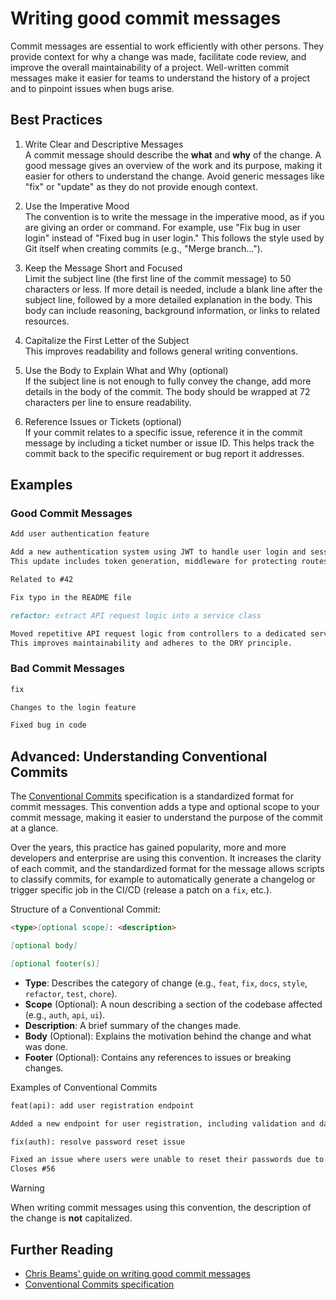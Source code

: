 # Writing good commit messages

Commit messages are essential to work efficiently with other persons. They provide context for why a change was made, facilitate code review, and improve the overall maintainability of a project. Well-written commit messages make it easier for teams to understand the history of a project and to pinpoint issues when bugs arise.

## Best Practices

1. Write Clear and Descriptive Messages\
   A commit message should describe the **what** and **why** of the change. A good message gives an overview of the work and its purpose, making it easier for others to understand the change.
   Avoid generic messages like "fix" or "update" as they do not provide enough context.

2. Use the Imperative Mood\
   The convention is to write the message in the imperative mood, as if you are giving an order or command. For example, use "Fix bug in user login" instead of "Fixed bug in user login." This follows the style used by Git itself when creating commits (e.g., "Merge branch...").

3. Keep the Message Short and Focused\
   Limit the subject line (the first line of the commit message) to 50 characters or less.
   If more detail is needed, include a blank line after the subject line, followed by a more detailed explanation in the body. This body can include reasoning, background information, or links to related resources.

4. Capitalize the First Letter of the Subject\
   This improves readability and follows general writing conventions.

5. Use the Body to Explain What and Why (optional)\
   If the subject line is not enough to fully convey the change, add more details in the body of the commit. The body should be wrapped at 72 characters per line to ensure readability.

6. Reference Issues or Tickets (optional)\
   If your commit relates to a specific issue, reference it in the commit message by including a ticket number or issue ID. This helps track the commit back to the specific requirement or bug report it addresses.

## Examples

### Good Commit Messages

```markdown
Add user authentication feature

Add a new authentication system using JWT to handle user login and session management.
This update includes token generation, middleware for protecting routes, and unit tests.

Related to #42
```

```markdown
Fix typo in the README file
```

```markdown
refactor: extract API request logic into a service class

Moved repetitive API request logic from controllers to a dedicated service class.
This improves maintainability and adheres to the DRY principle.
```

### Bad Commit Messages

```markdown
fix
```

```markdown
Changes to the login feature
```

```markdown
Fixed bug in code
```

## Advanced: Understanding Conventional Commits

The [Conventional Commits](https://www.conventionalcommits.org/en/v1.0.0/) specification is a standardized format for commit messages. This convention adds a type and optional scope to your commit message, making it easier to understand the purpose of the commit at a glance.

Over the years, this practice has gained popularity, more and more developers and enterprise are using this convention. It increases the clarity of each commit, and the standardized format for the message allows scripts to classify commits, for example to automatically generate a changelog or trigger specific job in the CI/CD (release a patch on a `fix`, etc.).

Structure of a Conventional Commit:

```markdown
<type>[optional scope]: <description>

[optional body]

[optional footer(s)]
```

- **Type**: Describes the category of change (e.g., `feat`, `fix`, `docs`, `style`, `refactor`, `test`, `chore`).
- **Scope** (Optional): A noun describing a section of the codebase affected (e.g., `auth`, `api`, `ui`).
- **Description**: A brief summary of the changes made.
- **Body** (Optional): Explains the motivation behind the change and what was done.
- **Footer** (Optional): Contains any references to issues or breaking changes.

Examples of Conventional Commits

```markdown
feat(api): add user registration endpoint

Added a new endpoint for user registration, including validation and database persistence.
```

```markdown
fix(auth): resolve password reset issue

Fixed an issue where users were unable to reset their passwords due to incorrect token validation.
Closes #56
```

> [!WARNING]
> When writing commit messages using this convention, the description of the change is **not** capitalized.

## Further Reading

- [Chris Beams' guide on writing good commit messages](https://chris.beams.io/posts/git-commit/)
- [Conventional Commits specification](https://www.conventionalcommits.org/en/v1.0.0/)